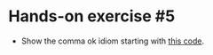 # Hands-on exercise #5
- Show the comma ok idiom starting with [this code](https://go.dev/play/p/YHOMV9NYKK).

